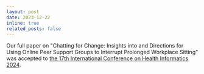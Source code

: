 ```yaml
---
layout: post
date: 2023-12-22
inline: true
related_posts: false
---
```


Our full paper on "Chatting for Change: Insights into and Directions for Using Online Peer Support Groups to Interrupt Prolonged Workplace Sitting" was accepted to <a href="https://healthinf.scitevents.org">the 17th International Conference on Health Informatics 2024</a>.
